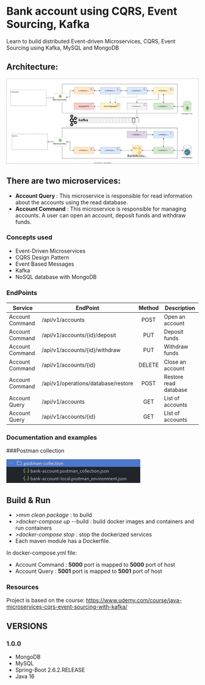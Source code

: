 # Bank account using CQRS, Event Sourcing, Kafka

Learn to build distributed Event-driven Microservices, CQRS, Event Sourcing using Kafka, MySQL and MongoDB

## Architecture:
![Alt text](assets/bank-account-architecture.svg?raw=true "Bank Account Architecture")


## There are two microservices:

- **Account Query** : This microservice is responsible for read information about the accounts using the read database.
- **Account Command** : This microservice is responsible for managing accounts. A user can open an account, deposit funds and withdraw funds.

### Concepts used ###
- Event-Driven Microservices
- CQRS Design Pattern
- Event Based Messages
- Kafka
- NoSQL database with MongoDB

### EndPoints ###

| Service         | EndPoint                            | Method | Description           |
|-----------------|-------------------------------------|:------:|-----------------------|
| Account Command | /api/v1/accounts                    |  POST  | Open an account       |
| Account Command | /api/v1/accounts/{id}/deposit       |  PUT   | Deposit funds         |
| Account Command | /api/v1/accounts/{id}/withdraw      |  PUT   | Withdraw funds        |
| Account Command | /api/v1/accounts/{id}               | DELETE | Close an account      |
| Account Command | /api/v1/operations/database/restore |  POST  | Restore read database |
| Account Query   | /api/v1/accounts                    |  GET   | List of accounts      |
| Account Query   | /api/v1/accounts/{id}               |  GET   | LIst of accounts      |

### Documentation and examples ###

###Postman collection

![Alt text](assets/postman-collection-folder.png?raw=true "Postman collection folder")

## Build & Run

- *>mvn clean package* : to build
- *>docker-compose up* --build : build docker images and containers and run containers
- *>docker-compose stop* : stop the dockerized services
- Each maven module has a Dockerfile.

In docker-compose.yml file:

- Account Command : **__5000__** port is mapped to **__5000__** port of host
- Account Query : **__5001__** port is mapped to **__5001__** port of host

### Resources

Project is based on the course:
https://www.udemy.com/course/java-microservices-cqrs-event-sourcing-with-kafka/

## VERSIONS

### 1.0.0

- MongoDB
- MySQL
- Spring-Boot 2.6.2.RELEASE
- Java 16